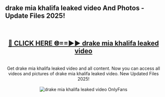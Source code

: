 <h2>drake mia khalifa leaked video And Photos - Update Files 2025!</h2>
<br>
<div align="center">
<h2><a href="https://betterlinks.top/A2PfLJ" rel="nofollow">🔴 CLICK HERE 🌐==►► drake mia khalifa leaked video</a></h2>
<br>
Get drake mia khalifa leaked video and all content. Now you can access all videos and pictures of drake mia khalifa leaked video. New Updated Files 2025!
<br>
<br>
<a href="https://betterlinks.top/A2PfLJ" rel="nofollow" data-target="animated-image.originalLink"><img src="https://i.imgur.com/dJHk4Zq.gif" alt="drake mia khalifa leaked video OnlyFans" style="max-width: 100%; display: inline-block;" data-target="animated-image.originalImage"></a>
</div>
<br>